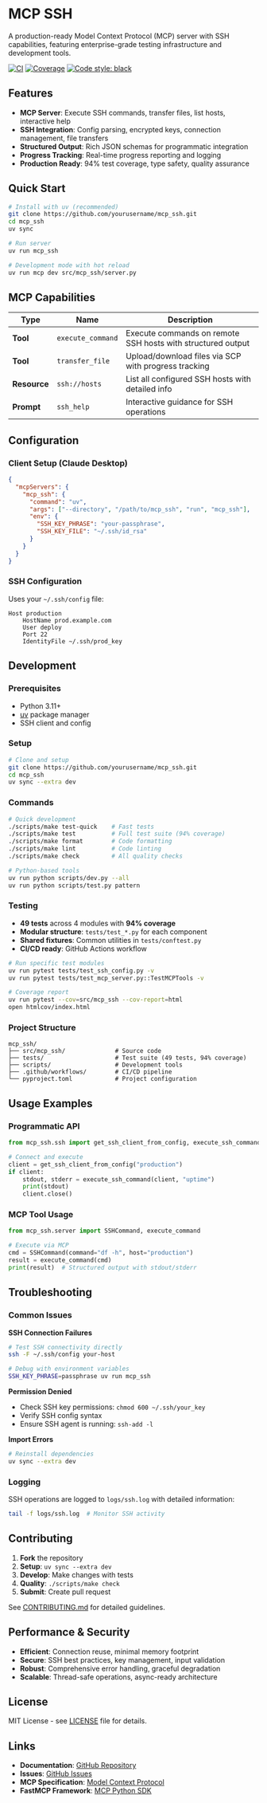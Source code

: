 # MCP SSH

A production-ready Model Context Protocol (MCP) server with SSH capabilities, featuring enterprise-grade testing infrastructure and development tools.

[![CI](https://github.com/yourusername/mcp_ssh/workflows/CI/badge.svg)](https://github.com/yourusername/mcp_ssh/actions)
[![Coverage](https://codecov.io/gh/yourusername/mcp_ssh/branch/main/graph/badge.svg)](https://codecov.io/gh/yourusername/mcp_ssh)
[![Code style: black](https://img.shields.io/badge/code%20style-black-000000.svg)](https://github.com/psf/black)

## Features

- **MCP Server**: Execute SSH commands, transfer files, list hosts, interactive help
- **SSH Integration**: Config parsing, encrypted keys, connection management, file transfers
- **Structured Output**: Rich JSON schemas for programmatic integration
- **Progress Tracking**: Real-time progress reporting and logging  
- **Production Ready**: 94% test coverage, type safety, quality assurance

## Quick Start

```bash
# Install with uv (recommended)
git clone https://github.com/yourusername/mcp_ssh.git
cd mcp_ssh
uv sync

# Run server
uv run mcp_ssh

# Development mode with hot reload
uv run mcp dev src/mcp_ssh/server.py
```

## MCP Capabilities

| Type | Name | Description |
|------|------|-------------|
| **Tool** | `execute_command` | Execute commands on remote SSH hosts with structured output |
| **Tool** | `transfer_file` | Upload/download files via SCP with progress tracking |
| **Resource** | `ssh://hosts` | List all configured SSH hosts with detailed info |
| **Prompt** | `ssh_help` | Interactive guidance for SSH operations |

## Configuration

### Client Setup (Claude Desktop)
```json
{
  "mcpServers": {
    "mcp_ssh": {
      "command": "uv",
      "args": ["--directory", "/path/to/mcp_ssh", "run", "mcp_ssh"],
      "env": {
        "SSH_KEY_PHRASE": "your-passphrase",
        "SSH_KEY_FILE": "~/.ssh/id_rsa"
      }
    }
  }
}
```

### SSH Configuration
Uses your `~/.ssh/config` file:
```ssh-config
Host production
    HostName prod.example.com
    User deploy
    Port 22
    IdentityFile ~/.ssh/prod_key
```

## Development

### Prerequisites
- Python 3.11+
- [uv](https://docs.astral.sh/uv/) package manager
- SSH client and config

### Setup
```bash
# Clone and setup
git clone https://github.com/yourusername/mcp_ssh.git
cd mcp_ssh
uv sync --extra dev
```

### Commands
```bash
# Quick development
./scripts/make test-quick    # Fast tests
./scripts/make test          # Full test suite (94% coverage)  
./scripts/make format        # Code formatting
./scripts/make lint          # Code linting
./scripts/make check         # All quality checks

# Python-based tools
uv run python scripts/dev.py --all
uv run python scripts/test.py pattern
```

### Testing
- **49 tests** across 4 modules with **94% coverage**
- **Modular structure**: `tests/test_*.py` for each component
- **Shared fixtures**: Common utilities in `tests/conftest.py`
- **CI/CD ready**: GitHub Actions workflow

```bash
# Run specific test modules
uv run pytest tests/test_ssh_config.py -v
uv run pytest tests/test_mcp_server.py::TestMCPTools -v

# Coverage report
uv run pytest --cov=src/mcp_ssh --cov-report=html
open htmlcov/index.html
```

### Project Structure
```
mcp_ssh/
├── src/mcp_ssh/              # Source code
├── tests/                    # Test suite (49 tests, 94% coverage)
├── scripts/                  # Development tools  
├── .github/workflows/        # CI/CD pipeline
└── pyproject.toml            # Project configuration
```

## Usage Examples

### Programmatic API
```python
from mcp_ssh.ssh import get_ssh_client_from_config, execute_ssh_command

# Connect and execute
client = get_ssh_client_from_config("production")
if client:
    stdout, stderr = execute_ssh_command(client, "uptime")
    print(stdout)
    client.close()
```

### MCP Tool Usage
```python
from mcp_ssh.server import SSHCommand, execute_command

# Execute via MCP
cmd = SSHCommand(command="df -h", host="production")
result = execute_command(cmd)
print(result)  # Structured output with stdout/stderr
```

## Troubleshooting

### Common Issues

**SSH Connection Failures**
```bash
# Test SSH connectivity directly
ssh -F ~/.ssh/config your-host

# Debug with environment variables
SSH_KEY_PHRASE=passphrase uv run mcp_ssh
```

**Permission Denied**
- Check SSH key permissions: `chmod 600 ~/.ssh/your_key`
- Verify SSH config syntax
- Ensure SSH agent is running: `ssh-add -l`

**Import Errors**
```bash
# Reinstall dependencies
uv sync --extra dev
```

### Logging
SSH operations are logged to `logs/ssh.log` with detailed information:
```bash
tail -f logs/ssh.log  # Monitor SSH activity
```

## Contributing

1. **Fork** the repository
2. **Setup**: `uv sync --extra dev`
3. **Develop**: Make changes with tests
4. **Quality**: `./scripts/make check`
5. **Submit**: Create pull request

See [CONTRIBUTING.md](CONTRIBUTING.md) for detailed guidelines.

## Performance & Security

- **Efficient**: Connection reuse, minimal memory footprint
- **Secure**: SSH best practices, key management, input validation
- **Robust**: Comprehensive error handling, graceful degradation
- **Scalable**: Thread-safe operations, async-ready architecture

## License

MIT License - see [LICENSE](LICENSE) file for details.

## Links

- **Documentation**: [GitHub Repository](https://github.com/yourusername/mcp_ssh)
- **Issues**: [GitHub Issues](https://github.com/yourusername/mcp_ssh/issues)
- **MCP Specification**: [Model Context Protocol](https://modelcontextprotocol.io/)
- **FastMCP Framework**: [MCP Python SDK](https://github.com/modelcontextprotocol/python-sdk)
